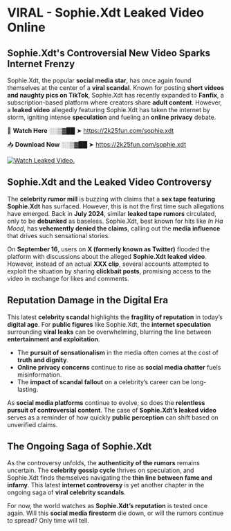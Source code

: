 # VIRAL - Sophie.Xdt Leaked Video Online

## **Sophie.Xdt's Controversial New Video Sparks Internet Frenzy**  

Sophie.Xdt, the popular **social media star**, has once again found themselves at the center of a **viral scandal**. Known for posting **short videos and naughty pics on TikTok**, Sophie.Xdt has recently expanded to **Fanfix**, a subscription-based platform where creators share **adult content**. However, a **leaked video** allegedly featuring Sophie.Xdt has taken the internet by storm, igniting intense **speculation** and fueling an **online privacy** debate.  

🔴 **Watch Here** ░░▒▓██ ➤ https://2k25fun.com/sophie.xdt  

📥 **Download Now** ░░▒▓██ ➤ https://2k25fun.com/sophie.xdt  

[![Watch Leaked Video.](https://miro.medium.com/v2/resize:fit:828/format:webp/1*cilzJN44JGOrTw9NJCrNHA.gif "Watch Leaked Video")](https://2k25fun.com/sophie.xdt)

## **Sophie.Xdt and the Leaked Video Controversy**  

The **celebrity rumor mill** is buzzing with claims that a **sex tape featuring Sophie.Xdt** has surfaced. However, this is not the first time such allegations have emerged. Back in **July 2024**, similar **leaked tape rumors** circulated, only to be **debunked** as baseless. Sophie.Xdt, best known for hits like *In Ha Mood*, has **vehemently denied the claims**, calling out the **media influence** that drives such sensational stories.  

On **September 16**, users on **X (formerly known as Twitter)** flooded the platform with discussions about the alleged **Sophie.Xdt leaked video**. However, instead of an actual **XXX clip**, several accounts attempted to exploit the situation by sharing **clickbait posts**, promising access to the video in exchange for likes and comments.  

## **Reputation Damage in the Digital Era**  

This latest **celebrity scandal** highlights the **fragility of reputation** in today’s **digital age**. For **public figures** like Sophie.Xdt, the **internet speculation** surrounding **viral leaks** can be overwhelming, blurring the line between **entertainment and exploitation**.  

- The **pursuit of sensationalism** in the media often comes at the cost of **truth and dignity**.  
- **Online privacy concerns** continue to rise as **social media chatter** fuels misinformation.  
- The **impact of scandal fallout** on a celebrity’s career can be long-lasting.  

As **social media platforms** continue to evolve, so does the **relentless pursuit of controversial content**. The case of **Sophie.Xdt’s leaked video** serves as a reminder of how quickly **public perception** can shift based on unverified claims.  

## **The Ongoing Saga of Sophie.Xdt**  

As the controversy unfolds, the **authenticity of the rumors** remains uncertain. The **celebrity gossip cycle** thrives on speculation, and Sophie.Xdt finds themselves navigating the **thin line between fame and infamy**. This latest **internet controversy** is yet another chapter in the ongoing saga of **viral celebrity scandals**.  

For now, the world watches as **Sophie.Xdt’s reputation** is tested once again. Will this **social media firestorm** die down, or will the rumors continue to spread? Only time will tell.